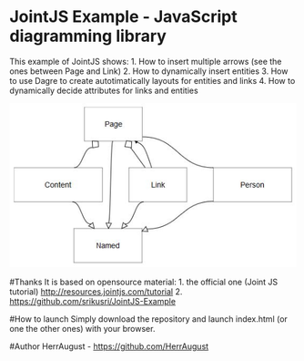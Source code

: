 # JointJS Example - JavaScript diagramming library
This example of JointJS shows:
	1. How to insert multiple arrows (see the ones between Page and Link)
	2. How to dynamically insert entities
	3. How to use Dagre to create autotimatically layouts for entities and links
	4. How to dynamically decide attributes for links and entities

![demo JointJS](demo.JPG)

#Thanks
It is based on opensource material:
	1. the official one (Joint JS tutorial) http://resources.jointjs.com/tutorial
	2. https://github.com/srikusri/JointJS-Example

#How to launch
Simply download the repository and launch index.html (or one the other ones) with your browser.

#Author
HerrAugust - https://github.com/HerrAugust